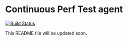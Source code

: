 # Continuous Perf Test agent

[![Build Status](https://travis-ci.org/continuousperftest/agent-java.svg?branch=master)](https://travis-ci.org/continuousperftest/agent-java)

This README file will be updated soon.
